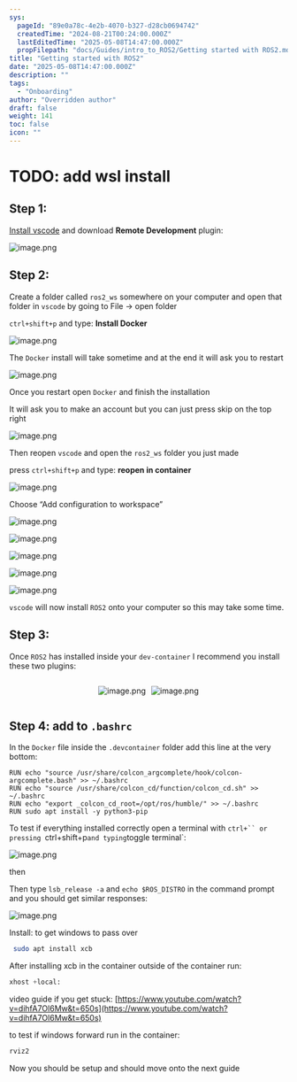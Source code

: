 ```yaml
---
sys:
  pageId: "89e0a78c-4e2b-4070-b327-d28cb0694742"
  createdTime: "2024-08-21T00:24:00.000Z"
  lastEditedTime: "2025-05-08T14:47:00.000Z"
  propFilepath: "docs/Guides/intro_to_ROS2/Getting started with ROS2.md"
title: "Getting started with ROS2"
date: "2025-05-08T14:47:00.000Z"
description: ""
tags:
  - "Onboarding"
author: "Overridden author"
draft: false
weight: 141
toc: false
icon: ""
---
```


# TODO: add wsl install

## Step 1:

[Install vscode](https://code.visualstudio.com/download) and download **Remote Development** plugin:

![image.png](https://prod-files-secure.s3.us-west-2.amazonaws.com/d518164a-d88e-44d1-a4ee-3adb3bd8bce0/efb52993-1881-4a40-b95e-6f020334f022/image.png?X-Amz-Algorithm=AWS4-HMAC-SHA256&X-Amz-Content-Sha256=UNSIGNED-PAYLOAD&X-Amz-Credential=ASIAZI2LB466ZAEEOMAK%2F20250508%2Fus-west-2%2Fs3%2Faws4_request&X-Amz-Date=20250508T161050Z&X-Amz-Expires=3600&X-Amz-Security-Token=IQoJb3JpZ2luX2VjEND%2F%2F%2F%2F%2F%2F%2F%2F%2F%2FwEaCXVzLXdlc3QtMiJHMEUCIQCa%2BLVZF6C5OoSJG74q0BPuzAMOwyXOH8zAdhIqcp8jbgIgOVd%2FYCJ4Z3i614%2BdNVmZ%2BWly6aJknJ%2FV2dpdPInZtn8q%2FwMIeRAAGgw2Mzc0MjMxODM4MDUiDB0zGqhesshVjDADUCrcAwVDXkGsif71g9T0De3WOdJdperVLxngqAe%2BA49pmW3XVyux4w%2FvfLDf1R9iLmj5fyULMd%2BCqb8gRKAY3n9HmkfByVXEIIlFCUsJ5adwkQQ0tqVzmnfsQd4L2Q7rrkTGCRJNarb4FRrx%2FA3IPtg4YX9y85RkMrvK621XupuKLOcTUY7dTZt1uQZWOrn8CzmRfsxNun7T61ZfhRULp1s2WuEWdlyaaZjwt%2Fkg3dhVJIVUiIJwLCPRrqSp49COOwoQJM2dVnXpqLFyawuXGmL8Mamf21jhjFiIe0Nreq9vf3UzX1fUmLZ4042DJ%2BDQSrGQO%2FN5Hin5oYLd3sdNwE%2B7qDtOvCKRbbu3GxeCFfRtU6gAyg6sexvYh8wzHuWFJHD3IaJSnHS7Cl6ZBkX2Ox%2FD%2Bsn7ozs9yuck6E8u84%2FicJt4%2B3qZqtYoEjXE0C7%2Bu1G5%2BcodK0%2BbkyCtxMRADbtwFoarSCHVLgXY44Af76umLvVBa7gjJdXmVTraXLDrGlCi1LKz6rdKX8yxTLivND%2FeVlTSM8YloJ9kvwU53Gs16II%2F8V2nX8YqrDkYeXcIPDZGE4KjErhL%2FVzGF9tmmLYpgIWYc46aYYAE%2BaXJc82l5S984Zpd%2BrngKE0hDS6aMJaa88AGOqUBALt9pr1aAF8KeOHbpQG%2F%2BOYRkAxmpm5EjpXiYeXfA1YcddF2mgvvQOR1XpfQAypRNeky2ScKM3YZV%2FpYqD5jq5jsZ2EzUe098W2q%2FJH0N39dHJheegp%2FQm1ZUXps8eSeSTcGw0KMOhSHj4DMem4jf8ZAdJoNo3eNIyC1QR9fqWMJqCi%2BnBGbhMqof41zwqeFn%2FuzSrmTyQsakUge0HkLgJEsbk8R&X-Amz-Signature=bdb443a6c34c1f526e36b1ae4c6519585b87e48e784e9174941317136ec06b60&X-Amz-SignedHeaders=host&x-id=GetObject)

## Step 2:

Create a folder called `ros2_ws` somewhere on your computer and open that folder in `vscode` by going to File → open folder 

`ctrl+shift+p` and type: **Install Docker**

![image.png](https://prod-files-secure.s3.us-west-2.amazonaws.com/d518164a-d88e-44d1-a4ee-3adb3bd8bce0/2269dc0e-1cd5-47ff-bceb-c04ad9b2eab0/image.png?X-Amz-Algorithm=AWS4-HMAC-SHA256&X-Amz-Content-Sha256=UNSIGNED-PAYLOAD&X-Amz-Credential=ASIAZI2LB466ZAEEOMAK%2F20250508%2Fus-west-2%2Fs3%2Faws4_request&X-Amz-Date=20250508T161050Z&X-Amz-Expires=3600&X-Amz-Security-Token=IQoJb3JpZ2luX2VjEND%2F%2F%2F%2F%2F%2F%2F%2F%2F%2FwEaCXVzLXdlc3QtMiJHMEUCIQCa%2BLVZF6C5OoSJG74q0BPuzAMOwyXOH8zAdhIqcp8jbgIgOVd%2FYCJ4Z3i614%2BdNVmZ%2BWly6aJknJ%2FV2dpdPInZtn8q%2FwMIeRAAGgw2Mzc0MjMxODM4MDUiDB0zGqhesshVjDADUCrcAwVDXkGsif71g9T0De3WOdJdperVLxngqAe%2BA49pmW3XVyux4w%2FvfLDf1R9iLmj5fyULMd%2BCqb8gRKAY3n9HmkfByVXEIIlFCUsJ5adwkQQ0tqVzmnfsQd4L2Q7rrkTGCRJNarb4FRrx%2FA3IPtg4YX9y85RkMrvK621XupuKLOcTUY7dTZt1uQZWOrn8CzmRfsxNun7T61ZfhRULp1s2WuEWdlyaaZjwt%2Fkg3dhVJIVUiIJwLCPRrqSp49COOwoQJM2dVnXpqLFyawuXGmL8Mamf21jhjFiIe0Nreq9vf3UzX1fUmLZ4042DJ%2BDQSrGQO%2FN5Hin5oYLd3sdNwE%2B7qDtOvCKRbbu3GxeCFfRtU6gAyg6sexvYh8wzHuWFJHD3IaJSnHS7Cl6ZBkX2Ox%2FD%2Bsn7ozs9yuck6E8u84%2FicJt4%2B3qZqtYoEjXE0C7%2Bu1G5%2BcodK0%2BbkyCtxMRADbtwFoarSCHVLgXY44Af76umLvVBa7gjJdXmVTraXLDrGlCi1LKz6rdKX8yxTLivND%2FeVlTSM8YloJ9kvwU53Gs16II%2F8V2nX8YqrDkYeXcIPDZGE4KjErhL%2FVzGF9tmmLYpgIWYc46aYYAE%2BaXJc82l5S984Zpd%2BrngKE0hDS6aMJaa88AGOqUBALt9pr1aAF8KeOHbpQG%2F%2BOYRkAxmpm5EjpXiYeXfA1YcddF2mgvvQOR1XpfQAypRNeky2ScKM3YZV%2FpYqD5jq5jsZ2EzUe098W2q%2FJH0N39dHJheegp%2FQm1ZUXps8eSeSTcGw0KMOhSHj4DMem4jf8ZAdJoNo3eNIyC1QR9fqWMJqCi%2BnBGbhMqof41zwqeFn%2FuzSrmTyQsakUge0HkLgJEsbk8R&X-Amz-Signature=372769d5b0e8e007020c383515fb0fa5bfcf0b5adaa46e82763f9c79cb058ab6&X-Amz-SignedHeaders=host&x-id=GetObject)

The `Docker` install will take sometime and at the end it will ask you to restart

![image.png](https://prod-files-secure.s3.us-west-2.amazonaws.com/d518164a-d88e-44d1-a4ee-3adb3bd8bce0/ed233f78-be33-4b1f-b89c-9c346c0e961e/image.png?X-Amz-Algorithm=AWS4-HMAC-SHA256&X-Amz-Content-Sha256=UNSIGNED-PAYLOAD&X-Amz-Credential=ASIAZI2LB466ZAEEOMAK%2F20250508%2Fus-west-2%2Fs3%2Faws4_request&X-Amz-Date=20250508T161050Z&X-Amz-Expires=3600&X-Amz-Security-Token=IQoJb3JpZ2luX2VjEND%2F%2F%2F%2F%2F%2F%2F%2F%2F%2FwEaCXVzLXdlc3QtMiJHMEUCIQCa%2BLVZF6C5OoSJG74q0BPuzAMOwyXOH8zAdhIqcp8jbgIgOVd%2FYCJ4Z3i614%2BdNVmZ%2BWly6aJknJ%2FV2dpdPInZtn8q%2FwMIeRAAGgw2Mzc0MjMxODM4MDUiDB0zGqhesshVjDADUCrcAwVDXkGsif71g9T0De3WOdJdperVLxngqAe%2BA49pmW3XVyux4w%2FvfLDf1R9iLmj5fyULMd%2BCqb8gRKAY3n9HmkfByVXEIIlFCUsJ5adwkQQ0tqVzmnfsQd4L2Q7rrkTGCRJNarb4FRrx%2FA3IPtg4YX9y85RkMrvK621XupuKLOcTUY7dTZt1uQZWOrn8CzmRfsxNun7T61ZfhRULp1s2WuEWdlyaaZjwt%2Fkg3dhVJIVUiIJwLCPRrqSp49COOwoQJM2dVnXpqLFyawuXGmL8Mamf21jhjFiIe0Nreq9vf3UzX1fUmLZ4042DJ%2BDQSrGQO%2FN5Hin5oYLd3sdNwE%2B7qDtOvCKRbbu3GxeCFfRtU6gAyg6sexvYh8wzHuWFJHD3IaJSnHS7Cl6ZBkX2Ox%2FD%2Bsn7ozs9yuck6E8u84%2FicJt4%2B3qZqtYoEjXE0C7%2Bu1G5%2BcodK0%2BbkyCtxMRADbtwFoarSCHVLgXY44Af76umLvVBa7gjJdXmVTraXLDrGlCi1LKz6rdKX8yxTLivND%2FeVlTSM8YloJ9kvwU53Gs16II%2F8V2nX8YqrDkYeXcIPDZGE4KjErhL%2FVzGF9tmmLYpgIWYc46aYYAE%2BaXJc82l5S984Zpd%2BrngKE0hDS6aMJaa88AGOqUBALt9pr1aAF8KeOHbpQG%2F%2BOYRkAxmpm5EjpXiYeXfA1YcddF2mgvvQOR1XpfQAypRNeky2ScKM3YZV%2FpYqD5jq5jsZ2EzUe098W2q%2FJH0N39dHJheegp%2FQm1ZUXps8eSeSTcGw0KMOhSHj4DMem4jf8ZAdJoNo3eNIyC1QR9fqWMJqCi%2BnBGbhMqof41zwqeFn%2FuzSrmTyQsakUge0HkLgJEsbk8R&X-Amz-Signature=f29b756ceadcaa7b5d9787f41a6f335893ffefb4c9adf792eb545b1326b15ca2&X-Amz-SignedHeaders=host&x-id=GetObject)

Once you restart open `Docker` and finish the installation

It will ask you to make an account but you can just press skip on the top right

![image.png](https://prod-files-secure.s3.us-west-2.amazonaws.com/d518164a-d88e-44d1-a4ee-3adb3bd8bce0/21010ad9-1659-4fd9-9f59-9932a09b2a3d/image.png?X-Amz-Algorithm=AWS4-HMAC-SHA256&X-Amz-Content-Sha256=UNSIGNED-PAYLOAD&X-Amz-Credential=ASIAZI2LB466ZAEEOMAK%2F20250508%2Fus-west-2%2Fs3%2Faws4_request&X-Amz-Date=20250508T161050Z&X-Amz-Expires=3600&X-Amz-Security-Token=IQoJb3JpZ2luX2VjEND%2F%2F%2F%2F%2F%2F%2F%2F%2F%2FwEaCXVzLXdlc3QtMiJHMEUCIQCa%2BLVZF6C5OoSJG74q0BPuzAMOwyXOH8zAdhIqcp8jbgIgOVd%2FYCJ4Z3i614%2BdNVmZ%2BWly6aJknJ%2FV2dpdPInZtn8q%2FwMIeRAAGgw2Mzc0MjMxODM4MDUiDB0zGqhesshVjDADUCrcAwVDXkGsif71g9T0De3WOdJdperVLxngqAe%2BA49pmW3XVyux4w%2FvfLDf1R9iLmj5fyULMd%2BCqb8gRKAY3n9HmkfByVXEIIlFCUsJ5adwkQQ0tqVzmnfsQd4L2Q7rrkTGCRJNarb4FRrx%2FA3IPtg4YX9y85RkMrvK621XupuKLOcTUY7dTZt1uQZWOrn8CzmRfsxNun7T61ZfhRULp1s2WuEWdlyaaZjwt%2Fkg3dhVJIVUiIJwLCPRrqSp49COOwoQJM2dVnXpqLFyawuXGmL8Mamf21jhjFiIe0Nreq9vf3UzX1fUmLZ4042DJ%2BDQSrGQO%2FN5Hin5oYLd3sdNwE%2B7qDtOvCKRbbu3GxeCFfRtU6gAyg6sexvYh8wzHuWFJHD3IaJSnHS7Cl6ZBkX2Ox%2FD%2Bsn7ozs9yuck6E8u84%2FicJt4%2B3qZqtYoEjXE0C7%2Bu1G5%2BcodK0%2BbkyCtxMRADbtwFoarSCHVLgXY44Af76umLvVBa7gjJdXmVTraXLDrGlCi1LKz6rdKX8yxTLivND%2FeVlTSM8YloJ9kvwU53Gs16II%2F8V2nX8YqrDkYeXcIPDZGE4KjErhL%2FVzGF9tmmLYpgIWYc46aYYAE%2BaXJc82l5S984Zpd%2BrngKE0hDS6aMJaa88AGOqUBALt9pr1aAF8KeOHbpQG%2F%2BOYRkAxmpm5EjpXiYeXfA1YcddF2mgvvQOR1XpfQAypRNeky2ScKM3YZV%2FpYqD5jq5jsZ2EzUe098W2q%2FJH0N39dHJheegp%2FQm1ZUXps8eSeSTcGw0KMOhSHj4DMem4jf8ZAdJoNo3eNIyC1QR9fqWMJqCi%2BnBGbhMqof41zwqeFn%2FuzSrmTyQsakUge0HkLgJEsbk8R&X-Amz-Signature=946deaa77e303e94bae1a6dd91e6cd8bb91810f80646e7eb010835bc5275fe7d&X-Amz-SignedHeaders=host&x-id=GetObject)

Then reopen `vscode` and open the `ros2_ws` folder you just made

press `ctrl+shift+p` and type: **reopen in container**

![image.png](https://prod-files-secure.s3.us-west-2.amazonaws.com/d518164a-d88e-44d1-a4ee-3adb3bd8bce0/4e93b8c2-41ad-488c-8095-c74205196118/image.png?X-Amz-Algorithm=AWS4-HMAC-SHA256&X-Amz-Content-Sha256=UNSIGNED-PAYLOAD&X-Amz-Credential=ASIAZI2LB466ZAEEOMAK%2F20250508%2Fus-west-2%2Fs3%2Faws4_request&X-Amz-Date=20250508T161050Z&X-Amz-Expires=3600&X-Amz-Security-Token=IQoJb3JpZ2luX2VjEND%2F%2F%2F%2F%2F%2F%2F%2F%2F%2FwEaCXVzLXdlc3QtMiJHMEUCIQCa%2BLVZF6C5OoSJG74q0BPuzAMOwyXOH8zAdhIqcp8jbgIgOVd%2FYCJ4Z3i614%2BdNVmZ%2BWly6aJknJ%2FV2dpdPInZtn8q%2FwMIeRAAGgw2Mzc0MjMxODM4MDUiDB0zGqhesshVjDADUCrcAwVDXkGsif71g9T0De3WOdJdperVLxngqAe%2BA49pmW3XVyux4w%2FvfLDf1R9iLmj5fyULMd%2BCqb8gRKAY3n9HmkfByVXEIIlFCUsJ5adwkQQ0tqVzmnfsQd4L2Q7rrkTGCRJNarb4FRrx%2FA3IPtg4YX9y85RkMrvK621XupuKLOcTUY7dTZt1uQZWOrn8CzmRfsxNun7T61ZfhRULp1s2WuEWdlyaaZjwt%2Fkg3dhVJIVUiIJwLCPRrqSp49COOwoQJM2dVnXpqLFyawuXGmL8Mamf21jhjFiIe0Nreq9vf3UzX1fUmLZ4042DJ%2BDQSrGQO%2FN5Hin5oYLd3sdNwE%2B7qDtOvCKRbbu3GxeCFfRtU6gAyg6sexvYh8wzHuWFJHD3IaJSnHS7Cl6ZBkX2Ox%2FD%2Bsn7ozs9yuck6E8u84%2FicJt4%2B3qZqtYoEjXE0C7%2Bu1G5%2BcodK0%2BbkyCtxMRADbtwFoarSCHVLgXY44Af76umLvVBa7gjJdXmVTraXLDrGlCi1LKz6rdKX8yxTLivND%2FeVlTSM8YloJ9kvwU53Gs16II%2F8V2nX8YqrDkYeXcIPDZGE4KjErhL%2FVzGF9tmmLYpgIWYc46aYYAE%2BaXJc82l5S984Zpd%2BrngKE0hDS6aMJaa88AGOqUBALt9pr1aAF8KeOHbpQG%2F%2BOYRkAxmpm5EjpXiYeXfA1YcddF2mgvvQOR1XpfQAypRNeky2ScKM3YZV%2FpYqD5jq5jsZ2EzUe098W2q%2FJH0N39dHJheegp%2FQm1ZUXps8eSeSTcGw0KMOhSHj4DMem4jf8ZAdJoNo3eNIyC1QR9fqWMJqCi%2BnBGbhMqof41zwqeFn%2FuzSrmTyQsakUge0HkLgJEsbk8R&X-Amz-Signature=d92bb2fac207d6261772149d6a9537f5eb6189785af4ee97d351ad19d8750a94&X-Amz-SignedHeaders=host&x-id=GetObject)

Choose “Add configuration to workspace”

![image.png](https://prod-files-secure.s3.us-west-2.amazonaws.com/d518164a-d88e-44d1-a4ee-3adb3bd8bce0/9560b282-5060-4989-ba37-97e7b2c22476/image.png?X-Amz-Algorithm=AWS4-HMAC-SHA256&X-Amz-Content-Sha256=UNSIGNED-PAYLOAD&X-Amz-Credential=ASIAZI2LB466ZAEEOMAK%2F20250508%2Fus-west-2%2Fs3%2Faws4_request&X-Amz-Date=20250508T161050Z&X-Amz-Expires=3600&X-Amz-Security-Token=IQoJb3JpZ2luX2VjEND%2F%2F%2F%2F%2F%2F%2F%2F%2F%2FwEaCXVzLXdlc3QtMiJHMEUCIQCa%2BLVZF6C5OoSJG74q0BPuzAMOwyXOH8zAdhIqcp8jbgIgOVd%2FYCJ4Z3i614%2BdNVmZ%2BWly6aJknJ%2FV2dpdPInZtn8q%2FwMIeRAAGgw2Mzc0MjMxODM4MDUiDB0zGqhesshVjDADUCrcAwVDXkGsif71g9T0De3WOdJdperVLxngqAe%2BA49pmW3XVyux4w%2FvfLDf1R9iLmj5fyULMd%2BCqb8gRKAY3n9HmkfByVXEIIlFCUsJ5adwkQQ0tqVzmnfsQd4L2Q7rrkTGCRJNarb4FRrx%2FA3IPtg4YX9y85RkMrvK621XupuKLOcTUY7dTZt1uQZWOrn8CzmRfsxNun7T61ZfhRULp1s2WuEWdlyaaZjwt%2Fkg3dhVJIVUiIJwLCPRrqSp49COOwoQJM2dVnXpqLFyawuXGmL8Mamf21jhjFiIe0Nreq9vf3UzX1fUmLZ4042DJ%2BDQSrGQO%2FN5Hin5oYLd3sdNwE%2B7qDtOvCKRbbu3GxeCFfRtU6gAyg6sexvYh8wzHuWFJHD3IaJSnHS7Cl6ZBkX2Ox%2FD%2Bsn7ozs9yuck6E8u84%2FicJt4%2B3qZqtYoEjXE0C7%2Bu1G5%2BcodK0%2BbkyCtxMRADbtwFoarSCHVLgXY44Af76umLvVBa7gjJdXmVTraXLDrGlCi1LKz6rdKX8yxTLivND%2FeVlTSM8YloJ9kvwU53Gs16II%2F8V2nX8YqrDkYeXcIPDZGE4KjErhL%2FVzGF9tmmLYpgIWYc46aYYAE%2BaXJc82l5S984Zpd%2BrngKE0hDS6aMJaa88AGOqUBALt9pr1aAF8KeOHbpQG%2F%2BOYRkAxmpm5EjpXiYeXfA1YcddF2mgvvQOR1XpfQAypRNeky2ScKM3YZV%2FpYqD5jq5jsZ2EzUe098W2q%2FJH0N39dHJheegp%2FQm1ZUXps8eSeSTcGw0KMOhSHj4DMem4jf8ZAdJoNo3eNIyC1QR9fqWMJqCi%2BnBGbhMqof41zwqeFn%2FuzSrmTyQsakUge0HkLgJEsbk8R&X-Amz-Signature=34b445b75758af4fe6e6260f4b010896fedd5a6e5f314fcd0f3b6bbc88bf8110&X-Amz-SignedHeaders=host&x-id=GetObject)

![image.png](https://prod-files-secure.s3.us-west-2.amazonaws.com/d518164a-d88e-44d1-a4ee-3adb3bd8bce0/2ee63f81-886b-48e8-a553-dc6e5eac99e4/image.png?X-Amz-Algorithm=AWS4-HMAC-SHA256&X-Amz-Content-Sha256=UNSIGNED-PAYLOAD&X-Amz-Credential=ASIAZI2LB466ZAEEOMAK%2F20250508%2Fus-west-2%2Fs3%2Faws4_request&X-Amz-Date=20250508T161050Z&X-Amz-Expires=3600&X-Amz-Security-Token=IQoJb3JpZ2luX2VjEND%2F%2F%2F%2F%2F%2F%2F%2F%2F%2FwEaCXVzLXdlc3QtMiJHMEUCIQCa%2BLVZF6C5OoSJG74q0BPuzAMOwyXOH8zAdhIqcp8jbgIgOVd%2FYCJ4Z3i614%2BdNVmZ%2BWly6aJknJ%2FV2dpdPInZtn8q%2FwMIeRAAGgw2Mzc0MjMxODM4MDUiDB0zGqhesshVjDADUCrcAwVDXkGsif71g9T0De3WOdJdperVLxngqAe%2BA49pmW3XVyux4w%2FvfLDf1R9iLmj5fyULMd%2BCqb8gRKAY3n9HmkfByVXEIIlFCUsJ5adwkQQ0tqVzmnfsQd4L2Q7rrkTGCRJNarb4FRrx%2FA3IPtg4YX9y85RkMrvK621XupuKLOcTUY7dTZt1uQZWOrn8CzmRfsxNun7T61ZfhRULp1s2WuEWdlyaaZjwt%2Fkg3dhVJIVUiIJwLCPRrqSp49COOwoQJM2dVnXpqLFyawuXGmL8Mamf21jhjFiIe0Nreq9vf3UzX1fUmLZ4042DJ%2BDQSrGQO%2FN5Hin5oYLd3sdNwE%2B7qDtOvCKRbbu3GxeCFfRtU6gAyg6sexvYh8wzHuWFJHD3IaJSnHS7Cl6ZBkX2Ox%2FD%2Bsn7ozs9yuck6E8u84%2FicJt4%2B3qZqtYoEjXE0C7%2Bu1G5%2BcodK0%2BbkyCtxMRADbtwFoarSCHVLgXY44Af76umLvVBa7gjJdXmVTraXLDrGlCi1LKz6rdKX8yxTLivND%2FeVlTSM8YloJ9kvwU53Gs16II%2F8V2nX8YqrDkYeXcIPDZGE4KjErhL%2FVzGF9tmmLYpgIWYc46aYYAE%2BaXJc82l5S984Zpd%2BrngKE0hDS6aMJaa88AGOqUBALt9pr1aAF8KeOHbpQG%2F%2BOYRkAxmpm5EjpXiYeXfA1YcddF2mgvvQOR1XpfQAypRNeky2ScKM3YZV%2FpYqD5jq5jsZ2EzUe098W2q%2FJH0N39dHJheegp%2FQm1ZUXps8eSeSTcGw0KMOhSHj4DMem4jf8ZAdJoNo3eNIyC1QR9fqWMJqCi%2BnBGbhMqof41zwqeFn%2FuzSrmTyQsakUge0HkLgJEsbk8R&X-Amz-Signature=d882d57de99dfedeadecad2090b4f4a5c67f1431f55c4e8b86784bf522858304&X-Amz-SignedHeaders=host&x-id=GetObject)

![image.png](https://prod-files-secure.s3.us-west-2.amazonaws.com/d518164a-d88e-44d1-a4ee-3adb3bd8bce0/ae1580b2-b048-407e-aed9-b584224a7a04/image.png?X-Amz-Algorithm=AWS4-HMAC-SHA256&X-Amz-Content-Sha256=UNSIGNED-PAYLOAD&X-Amz-Credential=ASIAZI2LB466ZAEEOMAK%2F20250508%2Fus-west-2%2Fs3%2Faws4_request&X-Amz-Date=20250508T161050Z&X-Amz-Expires=3600&X-Amz-Security-Token=IQoJb3JpZ2luX2VjEND%2F%2F%2F%2F%2F%2F%2F%2F%2F%2FwEaCXVzLXdlc3QtMiJHMEUCIQCa%2BLVZF6C5OoSJG74q0BPuzAMOwyXOH8zAdhIqcp8jbgIgOVd%2FYCJ4Z3i614%2BdNVmZ%2BWly6aJknJ%2FV2dpdPInZtn8q%2FwMIeRAAGgw2Mzc0MjMxODM4MDUiDB0zGqhesshVjDADUCrcAwVDXkGsif71g9T0De3WOdJdperVLxngqAe%2BA49pmW3XVyux4w%2FvfLDf1R9iLmj5fyULMd%2BCqb8gRKAY3n9HmkfByVXEIIlFCUsJ5adwkQQ0tqVzmnfsQd4L2Q7rrkTGCRJNarb4FRrx%2FA3IPtg4YX9y85RkMrvK621XupuKLOcTUY7dTZt1uQZWOrn8CzmRfsxNun7T61ZfhRULp1s2WuEWdlyaaZjwt%2Fkg3dhVJIVUiIJwLCPRrqSp49COOwoQJM2dVnXpqLFyawuXGmL8Mamf21jhjFiIe0Nreq9vf3UzX1fUmLZ4042DJ%2BDQSrGQO%2FN5Hin5oYLd3sdNwE%2B7qDtOvCKRbbu3GxeCFfRtU6gAyg6sexvYh8wzHuWFJHD3IaJSnHS7Cl6ZBkX2Ox%2FD%2Bsn7ozs9yuck6E8u84%2FicJt4%2B3qZqtYoEjXE0C7%2Bu1G5%2BcodK0%2BbkyCtxMRADbtwFoarSCHVLgXY44Af76umLvVBa7gjJdXmVTraXLDrGlCi1LKz6rdKX8yxTLivND%2FeVlTSM8YloJ9kvwU53Gs16II%2F8V2nX8YqrDkYeXcIPDZGE4KjErhL%2FVzGF9tmmLYpgIWYc46aYYAE%2BaXJc82l5S984Zpd%2BrngKE0hDS6aMJaa88AGOqUBALt9pr1aAF8KeOHbpQG%2F%2BOYRkAxmpm5EjpXiYeXfA1YcddF2mgvvQOR1XpfQAypRNeky2ScKM3YZV%2FpYqD5jq5jsZ2EzUe098W2q%2FJH0N39dHJheegp%2FQm1ZUXps8eSeSTcGw0KMOhSHj4DMem4jf8ZAdJoNo3eNIyC1QR9fqWMJqCi%2BnBGbhMqof41zwqeFn%2FuzSrmTyQsakUge0HkLgJEsbk8R&X-Amz-Signature=6d3a1dba0d646b0d48608328cd2efe3b7f0cdb05017871da73917e10041754b7&X-Amz-SignedHeaders=host&x-id=GetObject)

![image.png](https://prod-files-secure.s3.us-west-2.amazonaws.com/d518164a-d88e-44d1-a4ee-3adb3bd8bce0/53255b28-f75e-430f-b9e3-c0ac8577e42b/image.png?X-Amz-Algorithm=AWS4-HMAC-SHA256&X-Amz-Content-Sha256=UNSIGNED-PAYLOAD&X-Amz-Credential=ASIAZI2LB466ZAEEOMAK%2F20250508%2Fus-west-2%2Fs3%2Faws4_request&X-Amz-Date=20250508T161050Z&X-Amz-Expires=3600&X-Amz-Security-Token=IQoJb3JpZ2luX2VjEND%2F%2F%2F%2F%2F%2F%2F%2F%2F%2FwEaCXVzLXdlc3QtMiJHMEUCIQCa%2BLVZF6C5OoSJG74q0BPuzAMOwyXOH8zAdhIqcp8jbgIgOVd%2FYCJ4Z3i614%2BdNVmZ%2BWly6aJknJ%2FV2dpdPInZtn8q%2FwMIeRAAGgw2Mzc0MjMxODM4MDUiDB0zGqhesshVjDADUCrcAwVDXkGsif71g9T0De3WOdJdperVLxngqAe%2BA49pmW3XVyux4w%2FvfLDf1R9iLmj5fyULMd%2BCqb8gRKAY3n9HmkfByVXEIIlFCUsJ5adwkQQ0tqVzmnfsQd4L2Q7rrkTGCRJNarb4FRrx%2FA3IPtg4YX9y85RkMrvK621XupuKLOcTUY7dTZt1uQZWOrn8CzmRfsxNun7T61ZfhRULp1s2WuEWdlyaaZjwt%2Fkg3dhVJIVUiIJwLCPRrqSp49COOwoQJM2dVnXpqLFyawuXGmL8Mamf21jhjFiIe0Nreq9vf3UzX1fUmLZ4042DJ%2BDQSrGQO%2FN5Hin5oYLd3sdNwE%2B7qDtOvCKRbbu3GxeCFfRtU6gAyg6sexvYh8wzHuWFJHD3IaJSnHS7Cl6ZBkX2Ox%2FD%2Bsn7ozs9yuck6E8u84%2FicJt4%2B3qZqtYoEjXE0C7%2Bu1G5%2BcodK0%2BbkyCtxMRADbtwFoarSCHVLgXY44Af76umLvVBa7gjJdXmVTraXLDrGlCi1LKz6rdKX8yxTLivND%2FeVlTSM8YloJ9kvwU53Gs16II%2F8V2nX8YqrDkYeXcIPDZGE4KjErhL%2FVzGF9tmmLYpgIWYc46aYYAE%2BaXJc82l5S984Zpd%2BrngKE0hDS6aMJaa88AGOqUBALt9pr1aAF8KeOHbpQG%2F%2BOYRkAxmpm5EjpXiYeXfA1YcddF2mgvvQOR1XpfQAypRNeky2ScKM3YZV%2FpYqD5jq5jsZ2EzUe098W2q%2FJH0N39dHJheegp%2FQm1ZUXps8eSeSTcGw0KMOhSHj4DMem4jf8ZAdJoNo3eNIyC1QR9fqWMJqCi%2BnBGbhMqof41zwqeFn%2FuzSrmTyQsakUge0HkLgJEsbk8R&X-Amz-Signature=d07f886669033bc9beaba809a18a58cea0568b1d0dd082d408a722f0c6550f74&X-Amz-SignedHeaders=host&x-id=GetObject)

![image.png](https://prod-files-secure.s3.us-west-2.amazonaws.com/d518164a-d88e-44d1-a4ee-3adb3bd8bce0/7c562767-5af9-4ffb-97d1-327bcdf4ee00/image.png?X-Amz-Algorithm=AWS4-HMAC-SHA256&X-Amz-Content-Sha256=UNSIGNED-PAYLOAD&X-Amz-Credential=ASIAZI2LB466ZAEEOMAK%2F20250508%2Fus-west-2%2Fs3%2Faws4_request&X-Amz-Date=20250508T161050Z&X-Amz-Expires=3600&X-Amz-Security-Token=IQoJb3JpZ2luX2VjEND%2F%2F%2F%2F%2F%2F%2F%2F%2F%2FwEaCXVzLXdlc3QtMiJHMEUCIQCa%2BLVZF6C5OoSJG74q0BPuzAMOwyXOH8zAdhIqcp8jbgIgOVd%2FYCJ4Z3i614%2BdNVmZ%2BWly6aJknJ%2FV2dpdPInZtn8q%2FwMIeRAAGgw2Mzc0MjMxODM4MDUiDB0zGqhesshVjDADUCrcAwVDXkGsif71g9T0De3WOdJdperVLxngqAe%2BA49pmW3XVyux4w%2FvfLDf1R9iLmj5fyULMd%2BCqb8gRKAY3n9HmkfByVXEIIlFCUsJ5adwkQQ0tqVzmnfsQd4L2Q7rrkTGCRJNarb4FRrx%2FA3IPtg4YX9y85RkMrvK621XupuKLOcTUY7dTZt1uQZWOrn8CzmRfsxNun7T61ZfhRULp1s2WuEWdlyaaZjwt%2Fkg3dhVJIVUiIJwLCPRrqSp49COOwoQJM2dVnXpqLFyawuXGmL8Mamf21jhjFiIe0Nreq9vf3UzX1fUmLZ4042DJ%2BDQSrGQO%2FN5Hin5oYLd3sdNwE%2B7qDtOvCKRbbu3GxeCFfRtU6gAyg6sexvYh8wzHuWFJHD3IaJSnHS7Cl6ZBkX2Ox%2FD%2Bsn7ozs9yuck6E8u84%2FicJt4%2B3qZqtYoEjXE0C7%2Bu1G5%2BcodK0%2BbkyCtxMRADbtwFoarSCHVLgXY44Af76umLvVBa7gjJdXmVTraXLDrGlCi1LKz6rdKX8yxTLivND%2FeVlTSM8YloJ9kvwU53Gs16II%2F8V2nX8YqrDkYeXcIPDZGE4KjErhL%2FVzGF9tmmLYpgIWYc46aYYAE%2BaXJc82l5S984Zpd%2BrngKE0hDS6aMJaa88AGOqUBALt9pr1aAF8KeOHbpQG%2F%2BOYRkAxmpm5EjpXiYeXfA1YcddF2mgvvQOR1XpfQAypRNeky2ScKM3YZV%2FpYqD5jq5jsZ2EzUe098W2q%2FJH0N39dHJheegp%2FQm1ZUXps8eSeSTcGw0KMOhSHj4DMem4jf8ZAdJoNo3eNIyC1QR9fqWMJqCi%2BnBGbhMqof41zwqeFn%2FuzSrmTyQsakUge0HkLgJEsbk8R&X-Amz-Signature=14e834e72438c190f68da8fc35bc4c141919583abc464ed727d4b9d831595561&X-Amz-SignedHeaders=host&x-id=GetObject)

`vscode` will now install `ROS2` onto your computer so this may take some time.

## Step 3:

Once `ROS2` has installed inside your `dev-container` I recommend you install these two plugins:

<div style="display: flex;flex-direction: row; column-gap:10px; max-width: 630px;justify-content: center;">
<div>

![image.png](https://prod-files-secure.s3.us-west-2.amazonaws.com/d518164a-d88e-44d1-a4ee-3adb3bd8bce0/3fc3d550-5a54-4ba1-ba6b-faa01cdb7369/image.png?X-Amz-Algorithm=AWS4-HMAC-SHA256&X-Amz-Content-Sha256=UNSIGNED-PAYLOAD&X-Amz-Credential=ASIAZI2LB4664H3ZKI3Y%2F20250508%2Fus-west-2%2Fs3%2Faws4_request&X-Amz-Date=20250508T161051Z&X-Amz-Expires=3600&X-Amz-Security-Token=IQoJb3JpZ2luX2VjEND%2F%2F%2F%2F%2F%2F%2F%2F%2F%2FwEaCXVzLXdlc3QtMiJIMEYCIQCWxhHwi433urfuJMOpY7vc%2F%2F35qgpk2cNJYPkM77cjMwIhAL4%2FjUxG9UODxY%2Fs8i8mpHbH4GN4hoVu0bLRpp4mYHezKv8DCHkQABoMNjM3NDIzMTgzODA1Igy8UKbgAo4F%2FlUyIOwq3AO6lx5JiG4vQSpnux9j5X7T0GrReUTZoCfMHm2h4ECx7E%2B6S7lQIHhhApm1ptrsBCM4uQ7I50K2PHdHn3V7czA3uSElhwxc9gDX68ui41cakEdSn9sX70qtbRwgGxKE8j3NkLGJadqZ24pLZlvsztqHuYRrnDF4PIyDR1oPMDrLDrwRB8wBQgMpBWO7ugvFgMkh6dzbtBk%2FBicVoMadRxTw1ClN71Ns2CbS2xz7VqXl8PnWrYDFTjWSmncJqHdVHsIUOgHjmlwVcZn7666Y1A40XINexv%2FyF2BeCtoKkqFzv7lsA08sj2l3XG9LnYjtJ4BkoYIqEHfPe9mfys16sVRc2khcvc6htBwv2IeurhXHUJmrTK9hS%2FgSEvr8rOL9ELnMHumuK4VCxWcEn7ZQ1xTOHOwZOU5jN3AaEjyephRsh7guU6NTzoNtLnINXoEiSsq8Xtt6sTv4nc0LIS3I07T%2B33HuKJW7%2Frpl%2BfJ6rZp1njjkBbF%2Bn1b%2F%2FQuzlzv3AjHt2PBTQbhtvegbmHWE6Hzadia7W8tYyQSyNELJU3sqa8Kqri8DJVPFWO0S16kekr6CBZSK91%2Bv%2BMXZ7Y7kRjgJvMjsswNCrr21nvYO1Hi0KSFIgSBBD0IwV98uIjCmmvPABjqkATm5h23jrnXRPVVf0NrZAUB3OV%2FAupAHkNivoqQ6MSINw2jEVznxMUcyWHMs8RznZImjJcPj1%2BElJeUNxoppCII0%2BiQWhkNP2pY9DWRWB2h6aX93iWJwlkoDnKOal4XK7LO%2FaD27q4W97eizkpS1mV6%2FKJKMSmsuiCjW0x7MQM3pTrbMvzhD0iOOtpEnrW2%2Fi2Vn1uFDkMwhbKLmhfJVyFPH3ddv&X-Amz-Signature=4adee3826e89686637ac632c2a34f44ea3bade3e0091b4ab518d9bbe8ed72a27&X-Amz-SignedHeaders=host&x-id=GetObject)

</div>
<div>

![image.png](https://prod-files-secure.s3.us-west-2.amazonaws.com/d518164a-d88e-44d1-a4ee-3adb3bd8bce0/d994cc66-13c2-4093-a5a3-f84cf4601a82/image.png?X-Amz-Algorithm=AWS4-HMAC-SHA256&X-Amz-Content-Sha256=UNSIGNED-PAYLOAD&X-Amz-Credential=ASIAZI2LB4665U2KIEXS%2F20250508%2Fus-west-2%2Fs3%2Faws4_request&X-Amz-Date=20250508T161052Z&X-Amz-Expires=3600&X-Amz-Security-Token=IQoJb3JpZ2luX2VjEND%2F%2F%2F%2F%2F%2F%2F%2F%2F%2FwEaCXVzLXdlc3QtMiJHMEUCIEDXYovRvWj2UqpP9Uvpw4b1Z5iI4X5oDZjeN%2FAE7Rw5AiEA71R996uA0hBlNOOUkER9Dlb1maDlyt%2BYUKN5JwRyR44q%2FwMIeRAAGgw2Mzc0MjMxODM4MDUiDDI90OMtULOO9xzYPircA%2FzrQqiZQECXzDoVFWV3Ai90b1ys6Xk%2Fi%2FFnUwUXHpJZcUi0e%2BbF0Zbp9Guu0LGqh23Gqzuox%2BbtaDJ%2BowFOcufkOX7i67XMAtI%2FFdLxW8vd9JfG8XqjjgkD%2FMScfsnIfFgyZOnq6ktQ8Bg7z%2FC4qZi0UCyNLboQOBdd1uyDHI9dWH7Hux%2BBEejNvdHt6cddqsuWtcUa7PJitAqBxijYA9rf8di2I60IVtbFuXgRciMuUxymadA3aMxQaJh%2BlvSb9%2FfmRgVYxE0oCFR4Sy1PHovRNjlhBFxrA2JL%2Fm1fxTYwy0WpBQyWtM7cs1Mm3IwREIYRpBKu93AjQnaKg13E%2FIW2GM0qS4pMKzuIzYb50EhkiMcSYwYDpk3GE%2BHGC9%2BuG%2FS52%2BpqTBbNz5OCyIISsSu6UTz84HWx%2FvWy2RXZGWwo%2Bz05G1p4uzTv0jZ3DicP8PJ49YUICZ9oyog9hC2NndQmjDaapdfzVZ%2FwyAShkO%2BkuRMP4grRHubGgrDTl6t7%2FdTz3MHlpktDMeMTwx5baFmB62PS7y7fNIUwt3lkp72dRqWR%2BaKr4a0%2FHlJe0ewyi2rQhIkdmdctXKapcPABEL8f8FR2n4Duc%2BkI%2BnHm8Avjjf2JNXvJziJ7g8ORMKCa88AGOqUBVwQ2l4ogMrJINCQABQ4PKXZ73roH8B4NuH9XcLW0JdRqgiY8stN7MmalrslO2F%2B5AsZxWzuG4VnSkP%2FSFJd3yCrAv65f8dlyhHV916gp3RzVdHSgIpZchJqP5%2BqfJXlXwKqhEF4tvbtVpQH1D2oAR2OslpUY6OZwQTLGorUUMKXp0SfF%2FHZltk3Lb30SB%2F%2BGJ7MOqE88fz5BjrhFXpPKQ%2BKVKgyk&X-Amz-Signature=b4598818826733db963608af61b9f5f8e2491bcd585d717010564871a1f8521b&X-Amz-SignedHeaders=host&x-id=GetObject)

</div>
</div>

## Step 4: add to `.bashrc`

In the `Docker` file inside the `.devcontainer` folder add this line at the very bottom: 

```docker
RUN echo "source /usr/share/colcon_argcomplete/hook/colcon-argcomplete.bash" >> ~/.bashrc
RUN echo "source /usr/share/colcon_cd/function/colcon_cd.sh" >> ~/.bashrc
RUN echo "export _colcon_cd_root=/opt/ros/humble/" >> ~/.bashrc
RUN sudo apt install -y python3-pip 
```

To test if everything installed correctly open a terminal with `ctrl+`` or pressing `ctrl+shift+p` and typing `toggle terminal`:

![image.png](https://prod-files-secure.s3.us-west-2.amazonaws.com/d518164a-d88e-44d1-a4ee-3adb3bd8bce0/6a4943d8-b04e-4c02-9a58-775f3384d1a5/image.png?X-Amz-Algorithm=AWS4-HMAC-SHA256&X-Amz-Content-Sha256=UNSIGNED-PAYLOAD&X-Amz-Credential=ASIAZI2LB466ZAEEOMAK%2F20250508%2Fus-west-2%2Fs3%2Faws4_request&X-Amz-Date=20250508T161050Z&X-Amz-Expires=3600&X-Amz-Security-Token=IQoJb3JpZ2luX2VjEND%2F%2F%2F%2F%2F%2F%2F%2F%2F%2FwEaCXVzLXdlc3QtMiJHMEUCIQCa%2BLVZF6C5OoSJG74q0BPuzAMOwyXOH8zAdhIqcp8jbgIgOVd%2FYCJ4Z3i614%2BdNVmZ%2BWly6aJknJ%2FV2dpdPInZtn8q%2FwMIeRAAGgw2Mzc0MjMxODM4MDUiDB0zGqhesshVjDADUCrcAwVDXkGsif71g9T0De3WOdJdperVLxngqAe%2BA49pmW3XVyux4w%2FvfLDf1R9iLmj5fyULMd%2BCqb8gRKAY3n9HmkfByVXEIIlFCUsJ5adwkQQ0tqVzmnfsQd4L2Q7rrkTGCRJNarb4FRrx%2FA3IPtg4YX9y85RkMrvK621XupuKLOcTUY7dTZt1uQZWOrn8CzmRfsxNun7T61ZfhRULp1s2WuEWdlyaaZjwt%2Fkg3dhVJIVUiIJwLCPRrqSp49COOwoQJM2dVnXpqLFyawuXGmL8Mamf21jhjFiIe0Nreq9vf3UzX1fUmLZ4042DJ%2BDQSrGQO%2FN5Hin5oYLd3sdNwE%2B7qDtOvCKRbbu3GxeCFfRtU6gAyg6sexvYh8wzHuWFJHD3IaJSnHS7Cl6ZBkX2Ox%2FD%2Bsn7ozs9yuck6E8u84%2FicJt4%2B3qZqtYoEjXE0C7%2Bu1G5%2BcodK0%2BbkyCtxMRADbtwFoarSCHVLgXY44Af76umLvVBa7gjJdXmVTraXLDrGlCi1LKz6rdKX8yxTLivND%2FeVlTSM8YloJ9kvwU53Gs16II%2F8V2nX8YqrDkYeXcIPDZGE4KjErhL%2FVzGF9tmmLYpgIWYc46aYYAE%2BaXJc82l5S984Zpd%2BrngKE0hDS6aMJaa88AGOqUBALt9pr1aAF8KeOHbpQG%2F%2BOYRkAxmpm5EjpXiYeXfA1YcddF2mgvvQOR1XpfQAypRNeky2ScKM3YZV%2FpYqD5jq5jsZ2EzUe098W2q%2FJH0N39dHJheegp%2FQm1ZUXps8eSeSTcGw0KMOhSHj4DMem4jf8ZAdJoNo3eNIyC1QR9fqWMJqCi%2BnBGbhMqof41zwqeFn%2FuzSrmTyQsakUge0HkLgJEsbk8R&X-Amz-Signature=3eae2962c59665eddbe08158949892cdcd08a5404a934e97517319f13e469d03&X-Amz-SignedHeaders=host&x-id=GetObject)

then 

Then type `lsb_release -a` and `echo $ROS_DISTRO` in the command prompt and you should get similar responses:

![image.png](https://prod-files-secure.s3.us-west-2.amazonaws.com/d518164a-d88e-44d1-a4ee-3adb3bd8bce0/3e635dec-a805-4e85-8b9e-d000e5b71a4e/image.png?X-Amz-Algorithm=AWS4-HMAC-SHA256&X-Amz-Content-Sha256=UNSIGNED-PAYLOAD&X-Amz-Credential=ASIAZI2LB466ZAEEOMAK%2F20250508%2Fus-west-2%2Fs3%2Faws4_request&X-Amz-Date=20250508T161050Z&X-Amz-Expires=3600&X-Amz-Security-Token=IQoJb3JpZ2luX2VjEND%2F%2F%2F%2F%2F%2F%2F%2F%2F%2FwEaCXVzLXdlc3QtMiJHMEUCIQCa%2BLVZF6C5OoSJG74q0BPuzAMOwyXOH8zAdhIqcp8jbgIgOVd%2FYCJ4Z3i614%2BdNVmZ%2BWly6aJknJ%2FV2dpdPInZtn8q%2FwMIeRAAGgw2Mzc0MjMxODM4MDUiDB0zGqhesshVjDADUCrcAwVDXkGsif71g9T0De3WOdJdperVLxngqAe%2BA49pmW3XVyux4w%2FvfLDf1R9iLmj5fyULMd%2BCqb8gRKAY3n9HmkfByVXEIIlFCUsJ5adwkQQ0tqVzmnfsQd4L2Q7rrkTGCRJNarb4FRrx%2FA3IPtg4YX9y85RkMrvK621XupuKLOcTUY7dTZt1uQZWOrn8CzmRfsxNun7T61ZfhRULp1s2WuEWdlyaaZjwt%2Fkg3dhVJIVUiIJwLCPRrqSp49COOwoQJM2dVnXpqLFyawuXGmL8Mamf21jhjFiIe0Nreq9vf3UzX1fUmLZ4042DJ%2BDQSrGQO%2FN5Hin5oYLd3sdNwE%2B7qDtOvCKRbbu3GxeCFfRtU6gAyg6sexvYh8wzHuWFJHD3IaJSnHS7Cl6ZBkX2Ox%2FD%2Bsn7ozs9yuck6E8u84%2FicJt4%2B3qZqtYoEjXE0C7%2Bu1G5%2BcodK0%2BbkyCtxMRADbtwFoarSCHVLgXY44Af76umLvVBa7gjJdXmVTraXLDrGlCi1LKz6rdKX8yxTLivND%2FeVlTSM8YloJ9kvwU53Gs16II%2F8V2nX8YqrDkYeXcIPDZGE4KjErhL%2FVzGF9tmmLYpgIWYc46aYYAE%2BaXJc82l5S984Zpd%2BrngKE0hDS6aMJaa88AGOqUBALt9pr1aAF8KeOHbpQG%2F%2BOYRkAxmpm5EjpXiYeXfA1YcddF2mgvvQOR1XpfQAypRNeky2ScKM3YZV%2FpYqD5jq5jsZ2EzUe098W2q%2FJH0N39dHJheegp%2FQm1ZUXps8eSeSTcGw0KMOhSHj4DMem4jf8ZAdJoNo3eNIyC1QR9fqWMJqCi%2BnBGbhMqof41zwqeFn%2FuzSrmTyQsakUge0HkLgJEsbk8R&X-Amz-Signature=6ce64c583f8ff1f1beaf7e50447e6bdc883a7c47adad2234cbdcd0ff0425da9b&X-Amz-SignedHeaders=host&x-id=GetObject)

Install:  to get windows to pass over

```bash
 sudo apt install xcb
```

After installing xcb in the container outside of the container run:

```python
xhost +local:
```

video guide if you get stuck: [https://www.youtube.com/watch?v=dihfA7Ol6Mw&t=650s](https://www.youtube.com/watch?v=dihfA7Ol6Mw&t=650s)

to test if windows forward run in the container:

```bash
rviz2
```

Now you should be setup and should move onto the next guide 
